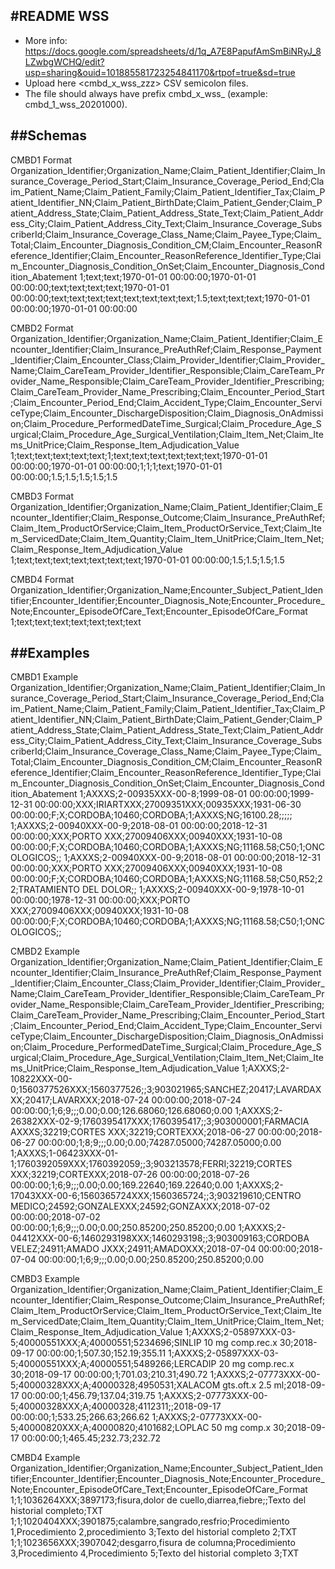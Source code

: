 #README WSS
-----------

- More info: https://docs.google.com/spreadsheets/d/1q_A7E8PapufAmSmBiNRyJ_8LZwbgWCHQ/edit?usp=sharing&ouid=101885581723254841170&rtpof=true&sd=true
- Upload here <cmbd_x_wss_zzz> CSV semicolon files. 
- The file should always have prefix cmbd_x_wss_ (example: cmbd_1_wss_20201000).

##Schemas
---------

CMBD1 Format
Organization_Identifier;Organization_Name;Claim_Patient_Identifier;Claim_Insurance_Coverage_Period_Start;Claim_Insurance_Coverage_Period_End;Claim_Patient_Name;Claim_Patient_Family;Claim_Patient_Identifier_Tax;Claim_Patient_Identifier_NN;Claim_Patient_BirthDate;Claim_Patient_Gender;Claim_Patient_Address_State;Claim_Patient_Address_State_Text;Claim_Patient_Address_City;Claim_Patient_Address_City_Text;Claim_Insurance_Coverage_SubscriberId;Claim_Insurance_Coverage_Class_Name;Claim_Payee_Type;Claim_Total;Claim_Encounter_Diagnosis_Condition_CM;Claim_Encounter_ReasonReference_Identifier;Claim_Encounter_ReasonReference_Identifier_Type;Claim_Encounter_Diagnosis_Condition_OnSet;Claim_Encounter_Diagnosis_Condition_Abatement
1;text;text;1970-01-01 00:00:00;1970-01-01 00:00:00;text;text;text;text;1970-01-01 00:00:00;text;text;text;text;text;text;text;text;1.5;text;text;text;1970-01-01 00:00:00;1970-01-01 00:00:00

CMBD2 Format
Organization_Identifier;Organization_Name;Claim_Patient_Identifier;Claim_Encounter_Identifier;Claim_Insurance_PreAuthRef;Claim_Response_Payment_Identifier;Claim_Encounter_Class;Claim_Provider_Identifier;Claim_Provider_Name;Claim_CareTeam_Provider_Identifier_Responsible;Claim_CareTeam_Provider_Name_Responsible;Claim_CareTeam_Provider_Identifier_Prescribing;Claim_CareTeam_Provider_Name_Prescribing;Claim_Encounter_Period_Start;Claim_Encounter_Period_End;Claim_Accident_Type;Claim_Encounter_ServiceType;Claim_Encounter_DischargeDisposition;Claim_Diagnosis_OnAdmission;Claim_Procedure_PerformedDateTime_Surgical;Claim_Procedure_Age_Surgical;Claim_Procedure_Age_Surgical_Ventilation;Claim_Item_Net;Claim_Items_UnitPrice;Claim_Response_Item_Adjudication_Value
1;text;text;text;text;text;1;text;text;text;text;text;text;1970-01-01 00:00:00;1970-01-01 00:00:00;1;1;1;text;1970-01-01 00:00:00;1.5;1.5;1.5;1.5;1.5

CMBD3 Format 
Organization_Identifier;Organization_Name;Claim_Patient_Identifier;Claim_Encounter_Identifier;Claim_Response_Outcome;Claim_Insurance_PreAuthRef;Claim_Item_ProductOrService;Claim_Item_ProductOrService_Text;Claim_Item_ServicedDate;Claim_Item_Quantity;Claim_Item_UnitPrice;Claim_Item_Net;Claim_Response_Item_Adjudication_Value
1;text;text;text;text;text;text;text;1970-01-01 00:00:00;1.5;1.5;1.5;1.5

CMBD4 Format
Organization_Identifier;Organization_Name;Encounter_Subject_Patient_Identifier;Encounter_Identifier;Encounter_Diagnosis_Note;Encounter_Procedure_Note;Encounter_EpisodeOfCare_Text;Encounter_EpisodeOfCare_Format
1;text;text;text;text;text;text;text

##Examples
----------

CMBD1 Example
Organization_Identifier;Organization_Name;Claim_Patient_Identifier;Claim_Insurance_Coverage_Period_Start;Claim_Insurance_Coverage_Period_End;Claim_Patient_Name;Claim_Patient_Family;Claim_Patient_Identifier_Tax;Claim_Patient_Identifier_NN;Claim_Patient_BirthDate;Claim_Patient_Gender;Claim_Patient_Address_State;Claim_Patient_Address_State_Text;Claim_Patient_Address_City;Claim_Patient_Address_City_Text;Claim_Insurance_Coverage_SubscriberId;Claim_Insurance_Coverage_Class_Name;Claim_Payee_Type;Claim_Total;Claim_Encounter_Diagnosis_Condition_CM;Claim_Encounter_ReasonReference_Identifier;Claim_Encounter_ReasonReference_Identifier_Type;Claim_Encounter_Diagnosis_Condition_OnSet;Claim_Encounter_Diagnosis_Condition_Abatement
1;AXXXS;2-00935XXX-00-8;1999-08-01 00:00:00;1999-12-31 00:00:00;XXX;IRIARTXXX;27009351XXX;00935XXX;1931-06-30 00:00:00;F;X;CORDOBA;10460;CORDOBA;1;AXXXS;NG;16100.28;;;;;
1;AXXXS;2-00940XXX-00-9;2018-08-01 00:00:00;2018-12-31 00:00:00;XXX;PORTO XXX;27009406XXX;00940XXX;1931-10-08 00:00:00;F;X;CORDOBA;10460;CORDOBA;1;AXXXS;NG;11168.58;C50;1;ONCOLOGICOS;;
1;AXXXS;2-00940XXX-00-9;2018-08-01 00:00:00;2018-12-31 00:00:00;XXX;PORTO XXX;27009406XXX;00940XXX;1931-10-08 00:00:00;F;X;CORDOBA;10460;CORDOBA;1;AXXXS;NG;11168.58;C50,R52;22;TRATAMIENTO DEL DOLOR;;
1;AXXXS;2-00940XXX-00-9;1978-10-01 00:00:00;1978-12-31 00:00:00;XXX;PORTO XXX;27009406XXX;00940XXX;1931-10-08 00:00:00;F;X;CORDOBA;10460;CORDOBA;1;AXXXS;NG;11168.58;C50;1;ONCOLOGICOS;;

CMBD2 Example
Organization_Identifier;Organization_Name;Claim_Patient_Identifier;Claim_Encounter_Identifier;Claim_Insurance_PreAuthRef;Claim_Response_Payment_Identifier;Claim_Encounter_Class;Claim_Provider_Identifier;Claim_Provider_Name;Claim_CareTeam_Provider_Identifier_Responsible;Claim_CareTeam_Provider_Name_Responsible;Claim_CareTeam_Provider_Identifier_Prescribing;Claim_CareTeam_Provider_Name_Prescribing;Claim_Encounter_Period_Start;Claim_Encounter_Period_End;Claim_Accident_Type;Claim_Encounter_ServiceType;Claim_Encounter_DischargeDisposition;Claim_Diagnosis_OnAdmission;Claim_Procedure_PerformedDateTime_Surgical;Claim_Procedure_Age_Surgical;Claim_Procedure_Age_Surgical_Ventilation;Claim_Item_Net;Claim_Items_UnitPrice;Claim_Response_Item_Adjudication_Value
1;AXXXS;2-10822XXX-00-0;1560377526XXX;1560377526;;3;903021965;SANCHEZ;20417;LAVARDAXXX;20417;LAVARXXX;2018-07-24 00:00:00;2018-07-24 00:00:00;1;6;9;;;0.00;0.00;126.68060;126.68060;0.00
1;AXXXS;2-26382XXX-02-9;1760395417XXX;1760395417;;3;903000001;FARMACIA AXXXS;32219;CORTES XXX;32219;CORTEXXX;2018-06-27 00:00:00;2018-06-27 00:00:00;1;8;9;;;0.00;0.00;74287.05000;74287.05000;0.00
1;AXXXS;1-06423XXX-01-1;1760392059XXX;1760392059;;3;903213578;FERRI;32219;CORTES XXX;32219;CORTEXXX;2018-07-26 00:00:00;2018-07-26 00:00:00;1;6;9;;;0.00;0.00;169.22640;169.22640;0.00
1;AXXXS;2-17043XXX-00-6;1560365724XXX;1560365724;;3;903219610;CENTRO MEDICO;24592;GONZALEXXX;24592;GONZAXXX;2018-07-02 00:00:00;2018-07-02 00:00:00;1;6;9;;;0.00;0.00;250.85200;250.85200;0.00
1;AXXXS;2-04412XXX-00-6;1460293198XXX;1460293198;;3;903009163;CORDOBA VELEZ;24911;AMADO JXXX;24911;AMADOXXX;2018-07-04 00:00:00;2018-07-04 00:00:00;1;6;9;;;0.00;0.00;250.85200;250.85200;0.00

CMBD3 Example
Organization_Identifier;Organization_Name;Claim_Patient_Identifier;Claim_Encounter_Identifier;Claim_Response_Outcome;Claim_Insurance_PreAuthRef;Claim_Item_ProductOrService;Claim_Item_ProductOrService_Text;Claim_Item_ServicedDate;Claim_Item_Quantity;Claim_Item_UnitPrice;Claim_Item_Net;Claim_Response_Item_Adjudication_Value
1;AXXXS;2-05897XXX-03-5;40000551XXX;A;40000551;5234696;SINLIP 10 mg comp.rec.x 30;2018-09-17 00:00:00;1;507.30;152.19;355.11
1;AXXXS;2-05897XXX-03-5;40000551XXX;A;40000551;5489266;LERCADIP 20 mg comp.rec.x 30;2018-09-17 00:00:00;1;701.03;210.31;490.72
1;AXXXS;2-07773XXX-00-5;40000328XXX;A;40000328;4950531;XALACOM gts.oft.x 2.5 ml;2018-09-17 00:00:00;1;456.79;137.04;319.75
1;AXXXS;2-07773XXX-00-5;40000328XXX;A;40000328;4112311;;2018-09-17 00:00:00;1;533.25;266.63;266.62
1;AXXXS;2-07773XXX-00-5;40000820XXX;A;40000820;4101682;LOPLAC 50 mg comp.x 30;2018-09-17 00:00:00;1;465.45;232.73;232.72

CMBD4 Example
Organization_Identifier;Organization_Name;Encounter_Subject_Patient_Identifier;Encounter_Identifier;Encounter_Diagnosis_Note;Encounter_Procedure_Note;Encounter_EpisodeOfCare_Text;Encounter_EpisodeOfCare_Format
1;1;1036264XXX;3897173;fisura,dolor de cuello,diarrea,fiebre;;Texto del historial completo;TXT
1;1;1020404XXX;3901875;calambre,sangrado,resfrio;Procedimiento 1,Procedimiento 2,procedimiento 3;Texto del historial completo 2;TXT
1;1;1023656XXX;3907042;desgarro,fisura de columna;Procedimiento 3,Procedimiento 4,Procedimiento 5;Texto del historial completo 3;TXT
